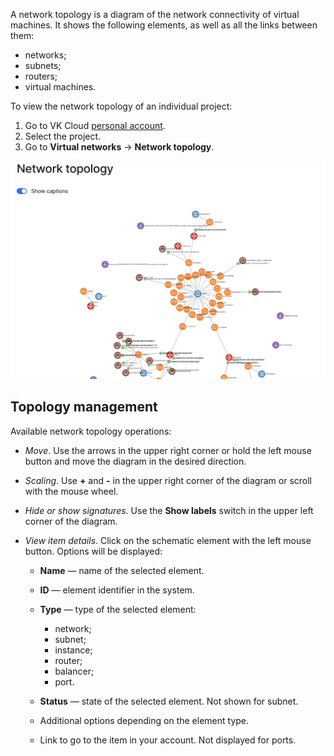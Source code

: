 A network topology is a diagram of the network connectivity of virtual machines. It shows the following elements, as well as all the links between them:

- networks;
- subnets;
- routers;
- virtual machines.

To view the network topology of an individual project:

1. Go to VK Cloud [personal account](https://msk.cloud.vk.com/app/en).
1. Select the project.
1. Go to **Virtual networks** → **Network topology**.

![](./assets/view-topology.png)

## Topology management

Available network topology operations:

- *Move*. Use the arrows in the upper right corner or hold the left mouse button and move the diagram in the desired direction.
- *Scaling*. Use **+** and **-** in the upper right corner of the diagram or scroll with the mouse wheel.
- *Hide or show signatures*. Use the **Show labels** switch in the upper left corner of the diagram.
- *View item details*. Click on the schematic element with the left mouse button. Options will be displayed:

  - **Name** — name of the selected element.
  - **ID** — element identifier in the system.
  - **Type** — type of the selected element:

    - network;
    - subnet;
    - instance;
    - router;
    - balancer;
    - port.

  - **Status** — state of the selected element. Not shown for subnet. <!-- todo fill in possible statuses-->

  - Additional options depending on the element type.
  - Link to go to the item in your account. Not displayed for ports.
